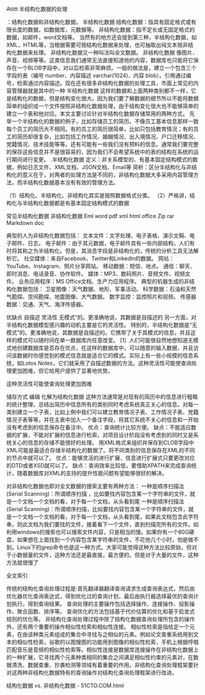 Atiitt 半结构化数据的处理

：结构化数据和非结构化数据。 半结构化数据
结构化数据：指具有固定格式或有限长度的数据，如数据库，元数据等。
非结构化数据：指不定长或无固定格式的数据，如邮件，word文档等。
当然有的地方还会提到第三种，半结构化数据，如XML，HTML等，当根据需要可按结构化数据来处理，也可抽取出纯文本按非结构化数据来处理。
非结构化数据又一种叫法叫全文数据。
非结构化数据
像图片、声音、视频等等。这类信息我们通常无法直接知道他的内容，数据库也只能将它保存在一个BLOB字段中，对以后检索非常麻烦。一般的做法是，建立一个包含三个字段的表（编号 number、内容描述 varchar(1024)、内容 blob）。引用通过编号，检索通过内容描述。现在还有很多非结构化数据的处理工具，市面上常见的内容管理器就是其中的一种
半结构化数据
这样的数据和上面两种类别都不一样，它是结构化的数据，但是结构变化很大。因为我们要了解数据的细节所以不能将数据简单的组织成一个文件按照非结构化数据处理，由于结构变化很大也不能够简单的建立一个表和他对应。本文主要讨论针对半结构化数据存储常用的两种方式。
先举一个半结构化的数据的例子，比如存储员工的简历。不像员工基本信息那样一致每个员工的简历大不相同。有的员工的简历很简单，比如只包括教育情况；有的员工的简历却很复杂，比如包括工作情况、婚姻情况、出入境情况、户口迁移情况、党籍情况、技术技能等等。还有可能有一些我们没有预料的信息。通常我们要完整的保存这些信息并不是很容易的，因为我们不会希望系统中的表的结构在系统的运行期间进行变更。
.半结构化数据
定义：非关系模型的、有基本固定结构模式的数据，例如日志文件、XML文档、JSON文档、Email等
简析：区分半结构化与非结构化的意义在于，对两者的处理方法是不同的，非结构化数据大多采用内容管理方法，而半结构化数据基本没有有效的管理方法。

（1）结构化、半结构化、非结构化其实是按照数据格式分类。
（2）严格讲，结构化与半结构化数据都是有基本固定结构模式的数据

常见半结构化数据  非结构化数据
Eml word pdf xml html  office 
Zip rar
Markdown doc

典型的人为非结构化数据包括：
文本文件：文字处理、电子表格、演示文稿、电子邮件、日志。
电子邮件：由于其元数据，电子邮件具有一些内部结构，人们有时将其称之为半结构化。但是，其消息字段是非结构化的，传统的分析工具无法解析它。
社交媒体：来自Facebook、Twitter和LinkedIn的数据。
网站：YouTube、Instagram、照片分享网站。
移动数据：短信、地点。
通信：聊天、即时消息、电话录音、协作软件。
媒体：MP3、数码照片、音频文件、视频文件。
业务应用程序：MS Office文档、生产力应用程序。
典型的机器生成的非结构化数据包括：
卫星图像：天气数据、地形、军事活动。
科学数据：石油和天然气勘探、空间勘探、地震图像、大气数据。
数字监控：监控照片和视频。
传感器数据：交通、天气、海洋传感器。

优缺点
自描述 灵活性 无模式”的。更准确地说，其数据是自描述的
另一方面，对半结构化数据模型感兴趣的动机主要是它的灵活性。
特别的，半结构化数据是“无模式”的。更准确地说，其数据是自描述的。它携带了关于其模式的信息，并且这样的模式可以随时间在单一数据库内任意改变。 [1] 
人们可能很自然地想知道无模式地创建数据库是否存在优点，在这样的数据库中，可以随意的输入数据，并且访问该数据时你感觉到的模式信息就是适合它的模式。实际上有一些小规模的信息系统，如Lotos Notes，它们就采用了自描述数据的方法。这种灵活性可能使查询处理更加困难，但它给用户提供了显著地优势。

这种灵活性可能使查询处理更加困难


储存方式
编辑
化解为结构化数据
这种方法通常是对现有的简历中的信息进行粗略的统计整理，总结出简历中信息所有的类别同时考虑系统真正关心的信息。对每一类别建立一个子表，比如上例中我们可以建立教育情况子表、工作情况子表、党籍情况子表等等，并在主表中加入一个备注字段，将其它系统不关心的信息和一开始没有考虑到的信息保存在备注中。
优点：查询统计比较方便。
缺点：不能适应数据的扩展，不能对扩展的信息进行检索，对项目设计阶段没有考虑到的同时又是系统关心的信息的存储不能很好的处理。
用XML格式来组织并保存到CLOB字段中
XML可能是最适合存储半结构化的数据了。将不同类别的信息保存在XML的不同的节点中就可以了。
优点：能够灵活的进行扩展，信息进行扩展式只要更改对应的DTD或者XSD就可以了。
缺点：查询效率比较低，要借助XPATH来完成查询统计，随着数据库对XML的支持的提升性能问题有望能够很好的解决。

对非结构化数据也即对全文数据的搜索主要有两种方法：
一种是顺序扫描法(Serial Scanning)：所谓顺序扫描
，比如要找内容包含某一个字符串的文件，就是一个文档一个文档的看，对于每一个文档，从头看到尾
一种是顺序扫描法(Serial Scanning)：所谓顺序扫描，比如要找内容包含某一个字符串的文件，就是一个文档一个文档的看，对于每一个文档，从头看到尾，如果此文档包含此字符串，则此文档为我们要找的文件，接着看下一个文件，直到扫描完所有的文件。如利用windows的搜索也可以搜索文件内容，只是相当的慢。如果你有一个80G硬盘，如果想在上面找到一个内容包含某字符串的文件，不花他几个小时，怕是做不到。Linux下的grep命令也是这一种方式。大家可能觉得这种方法比较原始，但对于小数据量的文件，这种方法还是最直接，最方便的。但是对于大量的文件，这种方法就很慢了

全文索引


传统的结构化查询处理过程是:首先翻译器翻译查询请求生成查询表达式，然后由优化器优化查询表达式，得到优化过的查询计划，最后由执行器选择最优的查询计划执行，得到查询结果。
查询处理的主要操作包括选择操作、连接操作、投影操作、聚合函数、排序等。
查询优化的方法包括基于代价估算的优化和基于启发式规则的优化等。
非结构化查询处理过程中除了结构化数据查询处理所包含的操作外，还有两个重要的操作相似性检索和相似性连接。
相似性检索是指给定一个元素，在由该种类元素组成的集合中寻找与之相似的元素。例如论文查重系统用到文本的相似性检索，谷歌的以图搜图的功能用到图像的相似性检索，手机上根据哼唱匹配音乐是音频的相似性检索等。相似性连接是数据库连接操作在非结构化数据上的一种扩展，它寻找两个元素种类相同的集合之间满足相似性约束的元素对，在数据清洗、数据查重、抄袭检测等领域有着重要的作用。非结构化查询处理框架要针对这两种非结构化数据特有的查询操作对结构化查询处理框架进行改进。

结构化数据 vs. 非结构化数据 - 51CTO.COM.html
